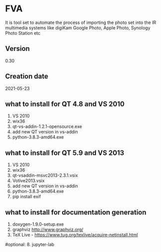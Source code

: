# FVA
It is tool set to automate the process of importing the photo set 
into the IR multimedia systems like digiKam Google Photo, Apple Photo, Synology Photo Station etc

## Version
0.30
 
## Creation date
2021-05-23

## what to install for QT 4.8 and VS 2010
1. VS 2010
2. wix36
3. qt-vs-addin-1.2.1-opensource.exe
4. add new QT version in vs-addin
5. python-3.8.3-amd64.exe

## what to install for QT 5.9 and VS 2013
1. VS 2010
2. wix36
3. qt-vsaddin-msvc2013-2.3.1.vsix
4. Votive2013.vsix
5. add new QT version in vs-addin
6. python-3.8.3-amd64.exe
7. pip install exif

## what to install for documentation generation
1. doxygen-1.9.0-setup.exe 
2. graphviz http://www.graphviz.org/
3. TeX Live - https://www.tug.org/texlive/acquire-netinstall.html

#optional:
8. jupyter-lab 
